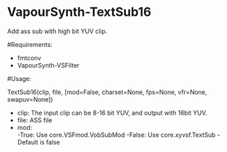 # VapourSynth-TextSub16

Add ass sub with high bit YUV clip.

#Requirements:
* fmtconv
* VapourSynth-VSFilter

#Usage:

TextSub16(clip, file, [mod=False, charset=None, fps=None, vfr=None, swapuv=None])
* clip: The input clip can be 8-16 bit YUV, and output with 16bit YUV.
* file: ASS file
* mod:   
-True: Use core.VSFmod.VobSubMod
-False: Use core.xyvsf.TextSub
-Default is false
